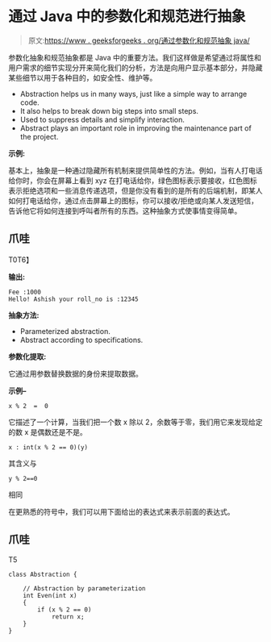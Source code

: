 # 通过 Java 中的参数化和规范进行抽象

> 原文:[https://www . geeksforgeeks . org/通过参数化和规范抽象 java/](https://www.geeksforgeeks.org/abstraction-by-parameterization-and-specification-in-java/)

参数化抽象和规范抽象都是 Java 中的重要方法。我们这样做是希望通过将属性和用户需求的细节实现分开来简化我们的分析，方法是向用户显示基本部分，并隐藏某些细节以用于各种目的，如安全性、维护等。

*   Abstraction helps us in many ways, just like a simple way to arrange code.
*   It also helps to break down big steps into small steps.
*   Used to suppress details and simplify interaction.
*   Abstract plays an important role in improving the maintenance part of the project.

**示例:**

基本上，抽象是一种通过隐藏所有机制来提供简单性的方法。例如，当有人打电话给你时，你会在屏幕上看到 xyz 在打电话给你，绿色图标表示要接收，红色图标表示拒绝选项和一些消息传递选项，但是你没有看到的是所有的后端机制，即某人如何打电话给你，通过点击屏幕上的图标，你可以接收/拒绝或向某人发送短信，告诉他它将如何连接到呼叫者所有的东西。这种抽象方式使事情变得简单。

## 爪哇

T0T6】

**输出:**

```
Fee :1000
Hello! Ashish your roll_no is :12345

```

**抽象方法:**

*   Parameterized abstraction.
*   Abstract according to specifications.

**参数化提取:**

它通过用参数替换数据的身份来提取数据。

**示例–**

```
x % 2  =  0

```

它描述了一个计算，当我们把一个数 x 除以 2，余数等于零，我们用它来发现给定的数 x 是偶数还是不是。

```
x : int(x % 2 == 0)(y)

```

其含义与

```
y % 2==0

```

相同

在更熟悉的符号中，我们可以用下面给出的表达式来表示前面的表达式。

## 爪哇

T5

```
class Abstraction {

    // Abstraction by parameterization
    int Even(int x)
    {
        if (x % 2 == 0)
            return x;
    }
}
```